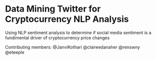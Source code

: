 # Data Mining Twitter for Cryptocurrency NLP Analysis
Using NLP sentiment analysis to determine if social media sentiment is a fundimental driver of cryptocurrency price changes

Contributing members:
@JanviKothari
@claireedanaher
@renswny
@eteeple